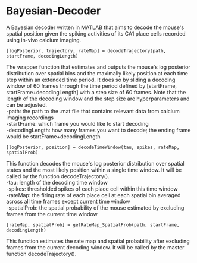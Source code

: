 # Bayesian-Decoder
A Bayesian decoder written in MATLAB that aims to decode the mouse's spatial position given the spiking activities of its CA1 place cells recorded using in-vivo calcium imaging.

```
[logPosterior, trajectory, rateMap] = decodeTrajectory(path, startFrame, decodingLength)
```
The wrapper function that estimates and outputs the mouse's log posterior distribution over spatial bins and the maximally likely position at each time step within an extended time period. It does so by sliding a decoding window of 60 frames through the time period defined by [startFrame, startFrame+decodingLength] with a step size of 60 frames. Note that the length of the decoding window and the step size are hyperparameters and can be adjusted.\
-path: the path to the .mat file that contains relevant data from calcium imaging recordings\
-startFrame: which frame you would like to start decoding\
-decodingLength: how many frames you want to decode; the ending frame would be startFrame+decodingLength

```
[logPosterior, position] = decodeTimeWindow(tau, spikes, rateMap, spatialProb)
```

This function decodes the mouse's log posterior distribution over spatial states and the most likely position within a single time window. It will be called by the function decodeTrajectory(). \
-tau: length of the decoding time window\
-spikes: thresholded spikes of each place cell within this time window\
-rateMap: the firing rate of each place cell at each spatial bin averaged across all time frames except current time window\
-spatialProb: the spatial probability of the mouse estimated by excluding frames from the current time window

```
[rateMap, spatialProb] = getRateMap_SpatialProb(path, startFrame, decodingLength)
```

This function estimates the rate map and spatial probability after excluding frames from the current decoding window. It will be called by the master function decodeTrajectory().

